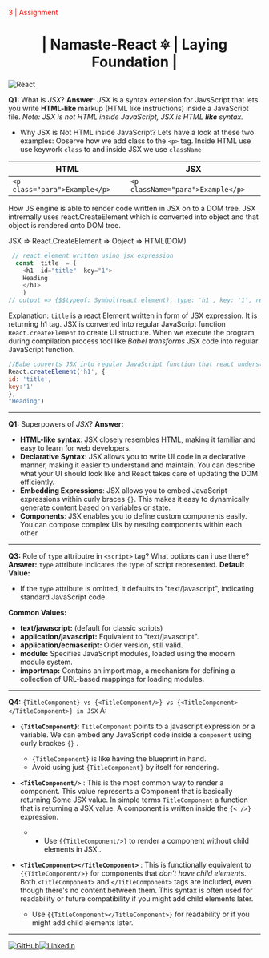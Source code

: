 ﻿<p style="color:red">3 | Assignment</p>
<div align="center">
    <h1>|  Namaste-React &#128303; | Laying Foundation | </h1>
</div> 

![React](https://img.shields.io/badge/react-%2320232a.svg?style=for-the-badge&logo=react&logoColor=%2361DAFB)


**Q1:** What is *JSX*?
**Answer:** *JSX* is a syntax extension for JavsScript that lets you write **HTML-like** markup (HTML like instructions) inside a JavaScript file.
*Note: JSX is not HTML inside JavaScript, JSX is HTML **like** syntax.*

 - Why JSX is Not HTML  inside JavaScript?
Lets have a look at these two examples: Observe how we add class to the `<p>` tag. Inside HTML use use keywork `class` to and inside JSX we use `className`

| HTML | JSX |
|--|--|
|  `<p class="para">Example</p>` |  `<p className="para">Example</p>` |

How JS engine is able to render code written in JSX on to a DOM tree.
JSX intrernally uses react.CreateElement which is converted into object and that object is rendered onto DOM tree.

JSX ⇒ React.CreateElement ⇒ Object ⇒ HTML(DOM)

```js
 // react element written using jsx expression
  const  title  = (
    <h1  id="title"  key="1">
    Heading
    </h1>
    )
// output => {$$typeof: Symbol(react.element), type: 'h1', key: '1', ref: null, props: {…}, …}
```
Explanation: `title` is a react Element written in form of JSX expression. It is returning h1 tag. JSX is converted into regular JavaScript function `React.createElement` to create UI structure. When we execute the program, during compilation process tool like *Babel transforms* JSX code into regular JavaScript function.

```js
//Babe converts JSX into regular JavaScript function that react understands.
React.createElement('h1', {
id: 'title',
key:'1'
},
"Heading")
```
---
**Q1:** Superpowers of *JSX*?
**Answer:** 
 - **HTML-like syntax**: JSX closely resembles HTML, making it familiar and easy to learn for web developers.
 - **Declarative Syntax**: JSX allows you to write UI code in a declarative manner, making it easier to understand and maintain. You can describe what your UI should look like and React takes care of updating the DOM efficiently.
 - **Embedding Expressions**: JSX allows you to embed JavaScript expressions within curly braces `{}`. This makes it easy to dynamically generate content based on variables or state.
 - **Components**: JSX enables you to define custom components easily. You can compose complex UIs by nesting components within each other
 ---
 **Q3:** Role of `type` attributre in `<script>` tag? What options can i use there?
 **Answer:** `type` attribute indicates the type of script represented.
 **Default Value:**

 -   If the  `type`  attribute is omitted, it defaults to "text/javascript", indicating standard JavaScript code.

**Common Values:**

 -   **text/javascript:**  (default for classic scripts)
 -   **application/javascript:**  Equivalent to "text/javascript".
 -   **application/ecmascript:**  Older version, still valid.
 -   **module:**  Specifies JavaScript modules, loaded using the modern module system.
 -   **importmap:**  Contains an import map, a mechanism for defining a collection of URL-based mappings for loading modules.
---
 **Q4:** `{TitleComponent} vs {<TitleComponent/>} vs {<TitleComponent></TitleComponent>} in JSX`
A: 
 -   **`{TitleComponent}`**:  `TitleComponent`  points to a javascript expression or a variable. We can embed any JavaScript code inside a `component` using curly brackes `{}` . 
	 -   `{TitleComponent}`  is like having the blueprint in hand.
	 -    Avoid using just  `{TitleComponent}`  by itself for rendering.

 -   **`<TitleComponent/>`**  : This is the most common way to render a component. This value represents a Component that is basically returning Some JSX value. In simple terms  `TitleComponent`  a function that is returning a JSX value. A component is written inside the  `{< />}`  expression.
	 -    -   Use  `{{TitleComponent/>}`  to render a component without child elements in JSX..
	 
 -   **`<TitleComponent></TitleComponent>`**  : This is functionally equivalent to  `{{TitleComponent/>}`  for components that *don't have child element*s.
  Both  `<TitleComponent>`  and  `</TitleComponent>`  tags are included, even though there's no content between them.
This syntax is often used for readability or future compatibility if you might add child elements later. 
	  -   Use  `{{TitleComponent></TitleComponent>}`  for readability or if you might add child elements later.
---


<span style="display: flex; justify-content: space-between; width: fit-content;"> [![GitHub](https://img.shields.io/badge/github-%23121011.svg?style=for-the-badge&logo=github&logoColor=white)](https://www.Github.com/sanjitsg) [![LinkedIn](https://img.shields.io/badge/linkedin-%230077B5.svg?style=for-the-badge&logo=linkedin&logoColor=white)](https://www.linkedin.com/in/sanjitgawade/)  </span>



